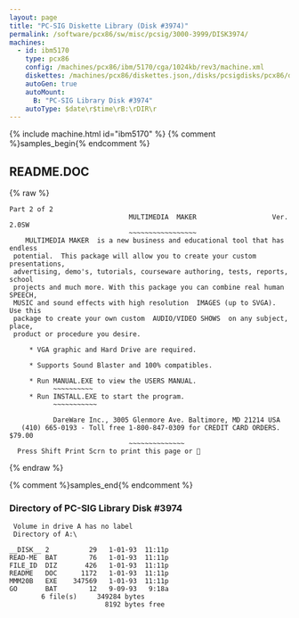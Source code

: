 ```yaml
---
layout: page
title: "PC-SIG Diskette Library (Disk #3974)"
permalink: /software/pcx86/sw/misc/pcsig/3000-3999/DISK3974/
machines:
  - id: ibm5170
    type: pcx86
    config: /machines/pcx86/ibm/5170/cga/1024kb/rev3/machine.xml
    diskettes: /machines/pcx86/diskettes.json,/disks/pcsigdisks/pcx86/diskettes.json
    autoGen: true
    autoMount:
      B: "PC-SIG Library Disk #3974"
    autoType: $date\r$time\rB:\rDIR\r
---
```


{% include machine.html id="ibm5170" %}
{% comment %}samples_begin{% endcomment %}

## README.DOC

{% raw %}
```
Part 2 of 2
                              MULTIMEDIA  MAKER                   Ver. 2.0SW
                              ~~~~~~~~~~~~~~~~~
    MULTIMEDIA MAKER  is a new business and educational tool that has endless 
 potential.  This package will allow you to create your custom presentations,
 advertising, demo's, tutorials, courseware authoring, tests, reports, school
 projects and much more. With this package you can combine real human SPEECH,
 MUSIC and sound effects with high resolution  IMAGES (up to SVGA).  Use this
 package to create your own custom  AUDIO/VIDEO SHOWS  on any subject, place,
 product or procedure you desire.

     * VGA graphic and Hard Drive are required.
 
     * Supports Sound Blaster and 100% compatibles.
 
     * Run MANUAL.EXE to view the USERS MANUAL.
           ~~~~~~~~~~
     * Run INSTALL.EXE to start the program.
           ~~~~~~~~~~~

           DareWare Inc., 3005 Glenmore Ave. Baltimore, MD 21214 USA
   (410) 665-0193 - Toll free 1-800-847-0309 for CREDIT CARD ORDERS. $79.00
                              ~~~~~~~~~~~~~~                           
  Press Shift Print Scrn to print this page or 
```
{% endraw %}

{% comment %}samples_end{% endcomment %}

### Directory of PC-SIG Library Disk #3974

     Volume in drive A has no label
     Directory of A:\

    __DISK__ 2          29   1-01-93  11:11p
    READ-ME  BAT        76   1-01-93  11:11p
    FILE_ID  DIZ       426   1-01-93  11:11p
    README   DOC      1172   1-01-93  11:11p
    MMM20B   EXE    347569   1-01-93  11:11p
    GO       BAT        12   9-09-93   9:18a
            6 file(s)     349284 bytes
                            8192 bytes free
